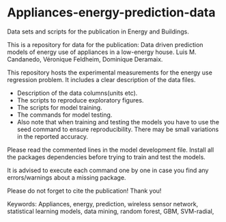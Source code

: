 # Appliances-energy-prediction-data
Data sets and scripts for the publication in Energy and Buildings.  

This is a repository for data for the publication:
Data driven prediction models of energy use of appliances in a low-energy house. Luis M. Candanedo, Véronique Feldheim, Dominique Deramaix.

This repository hosts the experimental measurements for the energy use regression problem. 
It includes a clear description of the data files.

* Description of the data columns(units etc).
* The scripts to reproduce exploratory figures.
* The scripts for model training.
* The commands for model testing.
*  Also note that when training and testing the models you have to use the seed command to ensure reproducibility. There may be small variations in the reported accuracy.

Please read the commented lines in the model development file. Install all the packages dependencies before trying to train and test the models.

It is advised to execute each command one by one in case you find any errors/warnings about a missing package.

Please do not forget to cite the publication! Thank you!

Keywords: Appliances, energy, prediction, wireless sensor network, statistical learning models, data mining,
          random forest, GBM, SVM-radial, 
